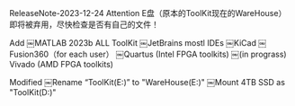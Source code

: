 <!--
 * @Author: LiTang
 * @Date: 2023-12-24 16:48:21
 * @LastEditTime: 2023-12-24 16:48:24
-->
ReleaseNote-2023-12-24
Attention
E盘（原本的ToolKit现在的WareHouse）即将被弃用，尽快检查是否有自己的文件！

Add
￼MATLAB 2023b ALL ToolKit
￼JetBrains mostl IDEs
￼KiCad
￼Fusion360（for each user）
￼Quartus (Intel FPGA toolkits)
￼(in prograss) Vivado (AMD FPGA toolkits)

Modified
￼Rename “ToolKit(E:)” to "WareHouse(E:)"
￼Mount 4TB SSD as "ToolKit(D:)"
